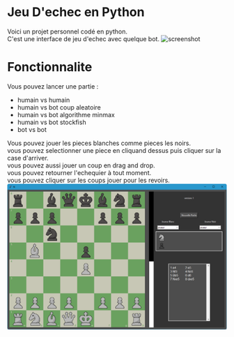 # Jeu D'echec en Python

Voici un projet personnel codé en python.<br>
C'est une interface de jeu d'echec avec quelque bot.
![screenshot](https://github.com/user-attachments/assets/94ae7b96-f240-4b35-8601-e9530d05a8ff)

# Fonctionnalite
Vous pouvez lancer une partie :
* humain vs humain
* humain vs bot coup aleatoire
* humain vs bot algorithme minmax
* humain vs bot  stockfish
* bot vs bot

Vous pouvez jouer les pieces blanches comme pieces les noirs.<br>
vous pouvez selectionner une piece en cliquand dessus puis cliquer sur la case d'arriver.<br>
vous pouvez aussi jouer un coup en drag and drop.<br>
vous pouvez retourner l'echequier à tout moment.<br>
vous pouvez cliquer sur les coups jouer pour les revoirs.
![screen_shoot_base.png](src_reposity/screen_shoot_base.png)